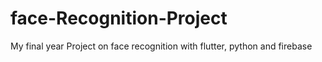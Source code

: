 # face-Recognition-Project
My final year Project on face recognition with flutter, python and firebase
